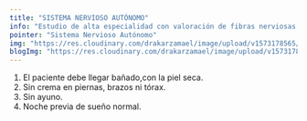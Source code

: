 ```yaml
---
title: "SISTEMA NERVIOSO AUTÓNOMO"
info: "Estudio de alta especialidad con valoración de fibras nerviosas del dolor, sudoración y frecuencia cardiaca."
pointer: "Sistema Nervioso Autónomo"
img: "https://res.cloudinary.com/drakarzamael/image/upload/v1573178565/estudiosMini/SISTEMA_NERVIOSO_AUT%C3%93NOMO.svg"
blogImg: "https://res.cloudinary.com/drakarzamael/image/upload/v1573178917/estudiosBlog/SISTEMA_NERVIOSO_AUTNOMO_open.svg"
---
```


1. El paciente debe llegar bañado,con la piel seca.
2. Sin crema en piernas, brazos ni tórax.
3. Sin ayuno.
4. Noche previa de sueño normal.
